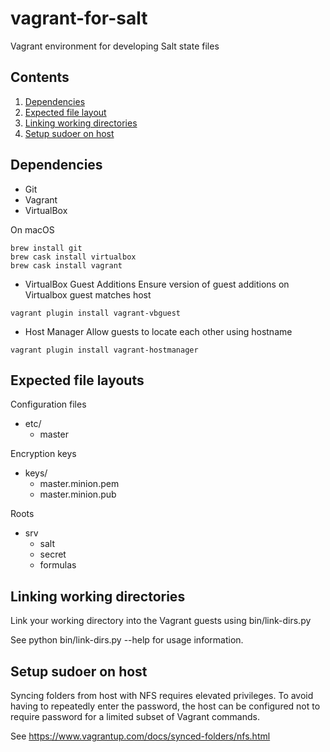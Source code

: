 # vagrant-for-salt
Vagrant environment for developing Salt state files

## Contents
  1. [Dependencies](#deps)
  1. [Expected file layout](#file-layout)
  1. [Linking working directories](#linking-work)
  1. [Setup sudoer on host](#host-sudoer)



## <a name="deps" />Dependencies
* Git
* Vagrant
* VirtualBox

On macOS
```
brew install git
brew cask install virtualbox
brew cask install vagrant
```

* VirtualBox Guest Additions
Ensure version of guest additions on Virtualbox guest matches host
```
vagrant plugin install vagrant-vbguest
```

* Host Manager
Allow guests to locate each other using hostname
```
vagrant plugin install vagrant-hostmanager
```



## <a name="file-layout" />Expected file layouts
Configuration files
* etc/
  * master

Encryption keys
* keys/
  * master.minion.pem
  * master.minion.pub

Roots
* srv
  * salt
  * secret
  * formulas



## <a name="linking-work" />Linking working directories
Link your working directory into the Vagrant guests using bin/link-dirs.py

See python bin/link-dirs.py --help for usage information.



## <a name="host-sudoer" />Setup sudoer on host
Syncing folders from host with NFS requires elevated privileges. To avoid
having to repeatedly enter the password, the host can be configured not to
require password for a limited subset of Vagrant commands.

See https://www.vagrantup.com/docs/synced-folders/nfs.html
